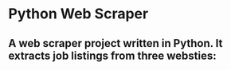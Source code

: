 # Python Web Scraper

## A web scraper project written in Python. It extracts job listings from three websties:

